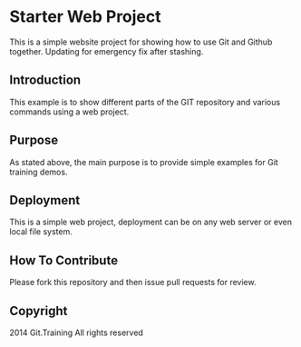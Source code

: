 # Starter Web Project

This is a simple website project for showing how to use Git and Github together.
Updating for emergency fix after stashing.

## Introduction

This example is to show different parts of the GIT repository and various commands using a web project.

## Purpose

As stated above, the main purpose is to provide simple examples for Git training demos.

## Deployment

This is a simple web project, deployment can be on any web server or even local file system.

## How To Contribute

Please fork this repository and then issue pull requests for review.

## Copyright

2014 Git.Training All rights reserved
